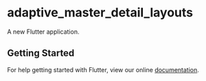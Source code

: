 # adaptive_master_detail_layouts

A new Flutter application.

## Getting Started

For help getting started with Flutter, view our online
[documentation](http://flutter.io/).
